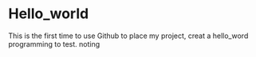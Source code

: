 # Hello_world
This is the first time to use Github to place my project, creat a hello_word programming to test.
noting
